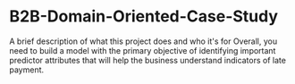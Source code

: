 # B2B-Domain-Oriented-Case-Study
A brief description of what this project does and who it's for Overall, you need to build a model with the primary objective of identifying important predictor attributes that will help the business understand indicators of late payment.
